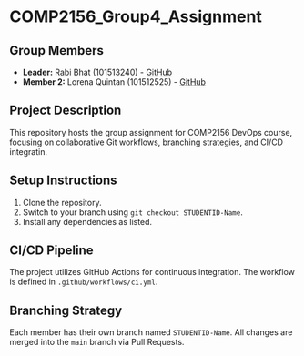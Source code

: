 # COMP2156_Group4_Assignment

## Group Members
- **Leader:** Rabi Bhat (101513240) - [GitHub](https://github.com/itsrabinbhat)
- **Member 2:** Lorena Quintan (101512525) - [GitHub](https://github.com/lorenaquintan)


## Project Description
This repository hosts the group assignment for COMP2156 DevOps course, focusing on collaborative Git workflows, branching strategies, and CI/CD integratin.

## Setup Instructions
1. Clone the repository. 
2. Switch to your branch using `git checkout STUDENTID-Name`. 
3. Install any dependencies as listed.

## CI/CD Pipeline 
The project utilizes GitHub Actions for continuous integration. The workflow is defined 
in `.github/workflows/ci.yml`. 

## Branching Strategy 
Each member has their own branch named `STUDENTID-Name`. All changes are 
merged into the `main` branch via Pull Requests. 
